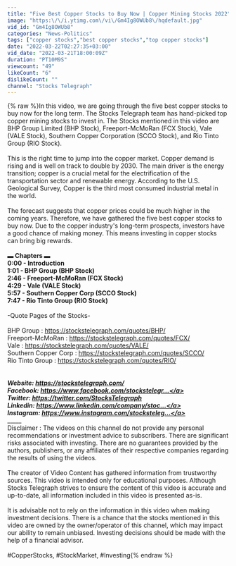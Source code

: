 ```yaml
---
title: "Five Best Copper Stocks to Buy Now | Copper Mining Stocks 2022"
image: "https:\/\/i.ytimg.com\/vi\/Gm4Ig8OWUb8\/hqdefault.jpg"
vid_id: "Gm4Ig8OWUb8"
categories: "News-Politics"
tags: ["copper stocks","best copper stocks","top copper stocks"]
date: "2022-03-22T02:27:35+03:00"
vid_date: "2022-03-21T18:00:09Z"
duration: "PT10M9S"
viewcount: "49"
likeCount: "6"
dislikeCount: ""
channel: "Stocks Telegraph"
---
```

{% raw %}In this video, we are going through the five best copper stocks to buy now for the long term. The Stocks Telegraph team has hand-picked top copper mining stocks to invest in. The Stocks mentioned in this video are BHP Group Limited (BHP Stock), Freeport-McMoRan (FCX Stock), Vale (VALE Stock), Southern Copper Corporation (SCCO Stock), and Rio Tinto Group (RIO Stock). <br /> <br />This is the right time to jump into the copper market. Copper demand is rising and is well on track to double by 2030. The main driver is the energy transition; copper is a crucial metal for the electrification of the transportation sector and renewable energy. According to the U.S. Geological Survey, Copper is the third most consumed industrial metal in the world. <br /> <br />The forecast suggests that copper prices could be much higher in the coming years. Therefore, we have gathered the five best copper stocks to buy now. Due to the copper industry's long-term prospects, investors have a good chance of making money. This means investing in copper stocks can bring big rewards.<br />__________________________________________________________<br />▬  Chapters ▬<br />0:00 - Introduction<br />1:01 - BHP Group (BHP Stock)<br />2:46 - Freeport-McMoRan (FCX Stock)<br />4:29 - Vale (VALE Stock)<br />5:57 - Southern Copper Corp (SCCO Stock)<br />7:47 - Rio Tinto Group (RIO Stock)<br />__________________________________________________________<br />  -Quote Pages of the Stocks-<br /><br />BHP Group : <a rel="nofollow" target="blank" href="https://stockstelegraph.com/quotes/BHP/">https://stockstelegraph.com/quotes/BHP/</a><br />Freeport-McMoRan : <a rel="nofollow" target="blank" href="https://stockstelegraph.com/quotes/FCX/">https://stockstelegraph.com/quotes/FCX/</a><br />Vale : <a rel="nofollow" target="blank" href="https://stockstelegraph.com/quotes/VALE/">https://stockstelegraph.com/quotes/VALE/</a><br />Southern Copper Corp : <a rel="nofollow" target="blank" href="https://stockstelegraph.com/quotes/SCCO/">https://stockstelegraph.com/quotes/SCCO/</a><br />Rio Tinto Group : <a rel="nofollow" target="blank" href="https://stockstelegraph.com/quotes/RIO/">https://stockstelegraph.com/quotes/RIO/</a><br />_________________________________________________________<br /><br />Website: <a rel="nofollow" target="blank" href="https://stockstelegraph.com/">https://stockstelegraph.com/</a><br />Facebook: <a rel="nofollow" target="blank" href="https://www.facebook.com/stockstelegr...">https://www.facebook.com/stockstelegr...</a><br />Twitter: <a rel="nofollow" target="blank" href="https://twitter.com/StocksTelegraph">https://twitter.com/StocksTelegraph</a><br />Linkedin: <a rel="nofollow" target="blank" href="https://www.linkedin.com/company/stoc...">https://www.linkedin.com/company/stoc...</a> <br />Instagram: <a rel="nofollow" target="blank" href="https://www.instagram.com/stocksteleg...">https://www.instagram.com/stocksteleg...</a><br />______________________________________________________________<br />Disclaimer : The videos on this channel do not provide any personal recommendations or investment advice to subscribers. There are significant risks associated with investing. There are no guarantees provided by the authors, publishers, or any affiliates of their respective companies regarding the results of using the videos. <br /><br />The creator of Video Content has gathered information from trustworthy sources. This video is intended only for educational purposes. Although Stocks Telegraph strives to ensure the content of this video is accurate and up-to-date, all information included in this video is presented as-is. <br /><br />It is advisable not to rely on the information in this video when making investment decisions. There is a chance that the stocks mentioned in this video are owned by the owner/operator of this channel, which may impact our ability to remain unbiased. Investing decisions should be made with the help of a financial advisor.<br /><br />#CopperStocks, #StockMarket, #Investing{% endraw %}
